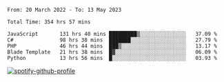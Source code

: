 <!--START_SECTION:waka-->

```text
From: 20 March 2022 - To: 13 May 2023

Total Time: 354 hrs 57 mins

JavaScript       131 hrs 40 mins █████████▒░░░░░░░░░░░░░░░   37.09 %
C#               98 hrs 38 mins  ███████░░░░░░░░░░░░░░░░░░   27.79 %
PHP              46 hrs 44 mins  ███▒░░░░░░░░░░░░░░░░░░░░░   13.17 %
Blade Template   21 hrs 38 mins  █▓░░░░░░░░░░░░░░░░░░░░░░░   06.09 %
Python           13 hrs 56 mins  █░░░░░░░░░░░░░░░░░░░░░░░░   03.93 %
```

<!--END_SECTION:waka-->
[![spotify-github-profile](https://spotify-github-profile.vercel.app/api/view?uid=c00zprrvy9xiloa9qnco3hmng&cover_image=true&theme=novatorem&show_offline=false&background_color=121212&bar_color=53b14f&bar_color_cover=false)](https://spotify-github-profile.vercel.app/api/view?uid=c00zprrvy9xiloa9qnco3hmng&redirect=true)
